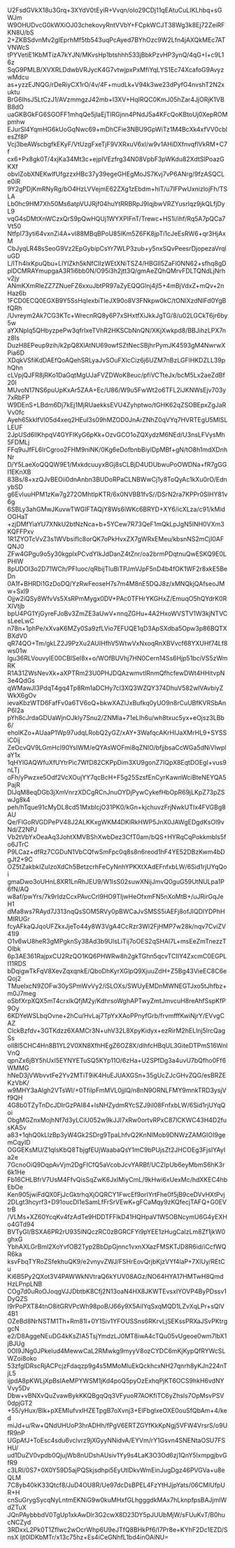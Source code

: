 U2FsdGVkX18u3Grq+3XYdV0tEyiR+Vvqn/olo29CDj11qEAtuCuLIKLhbq+sGWJm
W9OHUDvcG0kWXiOJ03chekovyRntVVbY+FCpkWCJT38Wg3k8Ej72ZeiRFKN8U/bS
2+ZKBSdvnMv2gIEprhMf5tb543uqPcAyed7BYhOzc9W2Lfn4jAXQkMEc7ATVNWcS
tPYVetiE1KbMTizA7kYJN/MKvsHp1btshhh533jBbkPzvHP3ynQ/4qG+I+c9L16z
SqG9PMLB/XVXRLDdwbVRJycK4G7vtwjpxPxMfiYqLYS1Ec74XcafoG9AvyzwMdcu
as+yzzEJNQG/rDeRiyCX1rO/4v/4F+mudLk+V94k3we23dPyfG4nvshT2N2xuktu
BrG6IhsJ5LtCzJ1/AVzmmgzJ42mb+I3XV+HqIRQC0KmJ05hZar4JjORjK1VBB8dO
uaGKBGkFG6SGOFF1mhqQe5jlaEjTlRGjnn4PNdJ5a4KFcQoKBtoUj0XepROMpmhw
EJurSl4YqmHG6kUoGqNwc69+mDhCFie3NBU9GpWiTz1M4BcXk4xfVV0cblesZf8P
Vcj3beAWscbgfkEKyF/VtUzgFxeTjF9VXRxuV6xl/w9v1AHiDXfnvqflVkRM+C7f
cx6+Px8gk0T/4xjKa34Mt3c+ejpIVEzfrg34N08VpbF3pWKdu82XdtSlPoazGKXf
obvlZobXNEKwlfUfgzzxHBc37y39egeGHEgMoJS7Kvj7vP6ANrg/9fzASQCLe0iR
9Y2gPDjKmRNyRg/bO4HzLVVejmE62ZXg1zEbdm+hiT/u7lFPwUxnizlojFh/TSLA
Lb0hc9HM7Xh50Ms6atpVUJRjf04huYtRRBRpJ9IqjbwVRZYusrlqz9jkQLfjDyL9
vqG4sDMtXnWCzxQrS9pQwHQUj1WYXPIFnT/Trewc+HS1i/ihf/Rq5A7pQCa7Vt50
NtfpI73yti64vxnZi4A+vI88MBqBPoU85lKm5Z6FK8jpTi1cJeEsRW6+qr3HjAxM
CbJyqLR48sSeoG9Vz2EpGybipCsYr7WLP3zub+y5nxSQvPeesrDjopezaVrqluGD
L/lTh4lxKpuQbu+LlYlZkh5kNfCIIzWEtXNiTSZ4/HBGIl5ZaFI0NN62+sfhq8gD
plDCMRAYmupgaA3R1i6bb0N/O95i3h2jtt3Q/gmAeZQhQMrvFDLTQNdLjNrhv2jy
ANmKXmRleZZ7ZNueFZ6xxuJbtPR97aZyEQQGlnj4jI5+4mBjVdxZ+mQv+2nHaz6b
1FCD0ECQ0EGXB9Y5SsHqIexbiTleJX90o8V3FNkpw0kC/tONlXzdNIFd0YgBfQRh
/Uvreym2Ak7CG3KTc+WrecnRQ8y6P7xSHxtfXiJkkJgTG/8/u02LGCkT6jr6by5w
aYXNplq5QHbyzpePw3qfrIxeTVhR2HKSCbNnQN/XKjXwkpd8/BBJihzLPX7nz8Is
DuzH8EPeup9zih/k2pQ8XlAtNU69owfSZtNecSBjhrPymJK4593gM4NwrwXPia6D
XDqkVSfiKdDAEfQoAQehSRLyaJvSOuFXlcCiz6j6UZM7nBzLGFlHKDZLL39phQhn
cLVpjQJFR8jRKo1DaGqtMgUJaFVZDWoK8euc/pfiVCTteJx/bcM5Lx2aeZdBf20I
MUvoN17NS6puUpKxAr5ZAA+Ec/U86/W9u5FwWt2o6TFL2iJKNWsEjv703y7xRbFP
W9DEnS+LBdm6Dj7kEj1MjRUaekksEVU4Zyhptwo/tGHK62qZSOBEpxZgJaRVv0fc
Ayeh65kkIfVl05d4xeq2HEuI3s09hMZOD0JnArZNhZ0qVYq7HVRTEgU5MlSLLEUF
2JpUSd6llKhpqV4GYFIKyG6pKk+OzvGCO1oZQXydzM6NEd/U3nsLFVysMh5FDMLj
FFq9uJfFL6lrCgroo2FHM9niNK/0Kg6eDofbnbBiylDpMBf+gN/tO8h1mdXDnhNr
D/Y5LaeXoQQQW9E1/MxkdcuuyxBGj8sCLBjD4UDUbwuPoOWDNa+fR7gGGI1EKnXB
83Bs/8+xzQJvBEOii0dnAnbn3BUDoRPaCLNBWwCj1y8ToQyAc1kXu0rO/EdnybSD
g6EvIuuHPM1zKw7g272OMhtIpKTR/6x0NVBB1fvS//DSrN2ra7KPPr0SIHY81v6g
6SBLy3ahGMwJKuvwTWGlFTAQjY8Ws6iWKc6BRYD+XY6/icXLza/c91/kMidOGHaT
+zjDMfYiaYU7XNkU2btNzNca+b+5YCew7R73QeF1mQkLpJgN5lNH0VXm3KQFFPxv
1R1ZYOTcVvZ3s1WVbsifIc8orQK7oPkHvxZX7gWRxEMeu/kbsnNS2mCjI0AFQNJ0
ZFw4GPgu9o5y30kgplxPCvdYIkJdDanZ4tZnr/oa2brmPDqtnuQwESKQ9E0LPHlW
8pUDOI3o2D71WCh/PFIuoc/qRbijTluBiTPJmVJpF5nD4b4fOK1WF2r8xkE5BeDn
0A1f+BHRDi1GzDoDQ/YzRwFeoseH7s7m4M8nE5DQJ8z/xMNQkjQAfseoJMw+Sxl9
Ojjw2iQSy8WfvVs5XsRPmMygx0DV+PAc0TFHrYKGHxZ/EmuqO5hQYdrK0RXIVtjb
bpU4PG1YjGyreFJoBv3ZmZE3aUwV+nnqZGHu+4A2HxoWVSTV1W3kjNTVCsLeeLwC
n78n+1phPe/xXvaK6MZy0Sa9zfLVio7EFUQE1qD3ApSXdba5Opw3p86BQTXBXdV0
qR74QO+Tm/gkLZ2J9PzXu2AUIHfhV5WtwVxNxoqRnXBVvcf68YXUHf74Lf8ws01w
Igu36RLVouvyIE00CBlSeI8x+o/WOfBUVhj7HN0Cern14Ss6Hjp51bciVS5zWmRK
R1A31ZWsNevXk+aXPTRm23U0PHJDQAzwmvtlRnmQfhcfewDWt4HHitvpN3e4QdGs
qWMawJI3PdqT4gq4Tp8Rm1aDCHy7cl3XQ3WZQY374DhuV582wlVAvbiyZWkX6gOv
ievaKbzWTD6FafFv0a6TV6oQ+bkwXAZlJxBufkq0yUO9n8rCuUBfKVRSbAnP6I2a
pYh8cJrdaGDUaWjnOJkly7Snu2/ZNMla+71eLIh6u/wh8txuc5yx+eOjsz3LBb6/
eholKZo+AUaaP1Wp97udqLRobQ2yGZ/xAY+3WafqcAKrHIJaXMrHL9+SYSSiC0ij
ZeOcvQV9LGmHcI90YsIWM/eQYAsWOFmi8qZNIO/bfjjbsaCcWGa5dNiVlwplaY1x
1qHYlGAQWfuXfUYtrPic7WfD82CKPpDim3XU9gonZ7IQpX8EqtDOEgI+vus9nLTj
oFh/yPwzxe5Odf2VcXOujYY7qcBcH+F5g25SzsfEnCyrKawnWciBteNEYQA5PajR
DlJqM8eqDGb3jXmVnrzXDCgRCnJnuOYDjPywCykefHbOpR69jLKpZ73pZSwJg8k4
peh/hTque91cMyDL8cd51MxbIcjO31PK0/kGn+kjchuvzFrjNwkUTIx4FVGBg8AU
Qe/FlGoRVGDPePV48J2ALKKxgWKM4DKlRkHWP5JnX0JAWgEDgdKsOl9vNd/Z2NPJ
Vb2tVbYxOeaAq3JohtXMVBShXwbDez3CfT0am/bQS+HYRqCqPokkmbIs5fo6JTrC
P9LCaz+dfRz7CGDuN1VbCQfwSmFpc0q8s8n6reod1hF4YE52DBzKwm4bDgJt2+9C
OZ5tZakbkIZuIzoXdCh5BetzcrhFeCyNnhYPKXtXAdEFnfxbLW/6Sid1rjUYqQoi
gmaDwo3oUHnL8XR1LnRhJEU9/W1IsS02suwXNijJmvQ0guG59UtNULpa1P6fN/AQ
w8af/pwYrs/7k9rIdzCcxPAvcCrl9HO9TIjwHeOfxmFN5nXoMtB+/uJRirGqJeH1
dMa8ws7RAyd7J313nqQsSOM5RVy0pBWCaJvSMSS5iAEFj8ofJIQDlYDPhHMIRUGr
fcyAFkaQJqoUFZkxJjeTo44y8W3VgA4CcRzr3WI2FjHMP7w28k/nqv7CviZV41I9
O1v6wU8heR3gMPgknSy38Ad3b9UlsLiTij7oOES2qSHAl7L+msEeZmTnezzTOIbk
6p3AE361RajpxCU2RzQO1KQ6PHWRw8h2gkTGhn5qcvTCIIY4ZxcmC0EGPLI11RDS
bDqigwTkFqV8XevZqxqnkE/QboDhKyrXGlpQ9XjuuZdH+Z5Bg43VieEC8C6eQoj2
TMuelxcN9ZOFw30ySPmWvVy2/iSLOXs/SWUyEMDnMWNEGTJxo5tJhfbz+m0J7meg
oSbfXrpXQX5mT4crxlkQfjM2y/KdhrsoWghAPTwyZmtJmvcuH8reAhfSspKfP9Oy
6KDYeWSLbqOvne+2hCu/HvLaj7TpYxXAoPPnyfGrb/frvmfffKwiNjrY/EVvgCAZ
ClckBzfdv+3GTKdzz6XAMCr3N+uhV32L8XpyKidyx+ezRirM2hELlnj5lrcQagSs
olI8l5CHC4Hn8B1YL2V0XN8XfhHEgZ6OZ8X/dlhfcHBqUL3GiteDTPmS16WnIVnQ
qpnZx6jBY5hUxI5EYNYETuSQ5KYp11O/6zHa+U2SPfDg3a4uvU7bQfho0Ff6WMMG
hNeD3jVWbvvtFe2Yv2MTiT9iK4HuEJUAXGSn+35gUcZJcGHvZQG/esBRZEKzVbK/
w9MHY3aAlgh2VTsWl/+0TfilpFmMVL0jjlQ/n8nN9ORNLFMY9mnkTRD3ysjVf9QH
4G8b0TZyTnDcJDIrGzPAI84+lsNHZydmRYcSZJ9iI08FnfxbLW/6Sid1rjUYqQoi
ObgMGZnxMojhNf7d3yLCiU052w9kJJI7xRw0ortvRPxC87lCKWC43H4D2fusKASv
a83+1qhQ0kLlzBp3yW4Gk2SDrg9TpaLhfvQ2KnNIMob9DNWzZAMGIOI9gemCqyID
OGGEKsMU/Z1qIsKbQ8TbjgfEUjWaabaQsY1mC9bPUjsZt2JHCOEg3FjsIYAyla2e
7GcnoOiQ9DqpAvVjm2DgFICfQ5aVcobJcvYARBf/UCZIpUb6eyMbmS6hK3r6k1He
Fb16CHLBfrV7UsM4FfvQisSqZwK6JxIMiyCmL/9kHwi6xUexMc/hdXKEC4hbEbOe
Ken905jwiFdQX0FjJcGktrhqXjOQRCY1FwcEf9orlYrtFhe0f5jB9ceDVvHXtPvj
2DLgt3hcyrf3+D91oucDI1eSamLfFrSrVEwK+gFCaMqy9zKQfecjTAFQ+G0EVtrB
/VLMs+XZ60YcqKv4fzAdTe9HDDTFFlkD41HQHpaV1W5OBNcymU6G4yEXHo4GTd94
BVTyGI/BSXA6PR2rU935lNQczRC0zBGRCFYi9pYEE1zHugCaIzLm8Zf1jkW0ghxG
YbhAXLGrBml2XoYvfOB2Typ2BbDpGjnnc1vxnXXazFMSKTJD8R6id/iCcfWQR6ka
ksvFbqTYRoZSfekhuQK9/e2vnyvZWJ/FSHrEovQrjbKjzVYf4laP+7XlUy/REtCu
Ki6B5Py2QXot3V4PAWWkNVtraQ6kYUV08AGz/NO64HYA17HMTwH8QmdHzLPnpLNB
COg7d0uRoOJoqgVJJDbtbK8Cfj2N13oaN4HX8JKWTEvsxIYOVP4ByPDssv1DyQZS
I9rPoPXT84tnO8itGRVPcWh98poB/J66y9X5AiIYqSxqMQD1LZvXqLPr+sQlV4B1
OZeBd8NrNSTM1Th+Rm81l+0Y1Siv1YFOUSSns6RKrvLjSEKssPRXaJSvPKtrggcN
e2/D8AggeNEuDG4kKsZIA5TsjYmdzLJ0MT8iwA4cTQu05vUgeoe0wm7lbX1jBJUg
0OI9JNg0JPkeIud4MewwCaL2RMwkg9myyV8ozCYDC6mKjKypQfRYWcSLWZoi8oko
53zfglDRscRjACPcjzFdaqzp9g4s5MMoMluEkQckhcxNH27qnrh8yKJn224nTjL5
ijpdA8pKWLjXpBsIAeMPYWSM1jKd4poQ5pyOzExhqPjKT6OCS9hkH6vdNYVvy5Dv
Dbw+vBNXvQuZvawBykKKQBgqQq3VFyuoR7AOKfiTC6yZhsls7OpMsvPSV0dpjGT2
+55/yHux/Blk+pXEMIufvxIHZETpgB7oXvnj3+ElFbgIxeOXE0ouSfQbAm+4/ked
miJd+u/Rw+QNdUHUoP3hrADHh/fPgV6ERTZGYfKkKpNgj5VFW4VrsrS/o9UfR9nP
UGpAfJ+ToEsc4sdu6vclvrz9jXGyyNNidvA/EYVm/rY1Gsvn4SNENtaOSU7FSHU/
ud1DuZV0vpdb0QjujWb8nUDshAUsiv1Yy9s4LaK3O3Od6zj1QnY5lxmpgjbvGfR9
c3LRl/0S7+0X0Y59D5ajPQSkjsdhpi5EyUtlDkvWmEinJugDgz46PVGVa+u8eQLM
7C8yb40kK33Qtcf8/JuD4OU8R/Ue97dcDsBPEL4FzYtHJjpYats/06CMlUfpUR+H
cnSuGrygSycqNyLntmEKNiG9w0kuMHxfGLhgggdkMAx7hLknpfpsBAJjmlWdZTuX
JQnPAybbbdV0TgUp1xkAwDlr3G2cwX8D23DY5pJUUbMjW/sFUuKvT/B0hucNCZyd
3RDxxL2Pk0T1ZfIwc2wOcrWhp6U9eJTfQ8BHkPf6/I7Pr8e+KYhF2Dc1EZD/SnsX
Ijt0lDKbMTr/x13c75hz+Es4iCeGNhfL1bd4inOAiNU=
